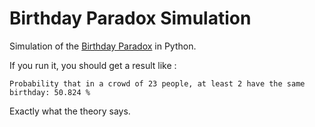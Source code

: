 # Birthday Paradox Simulation

Simulation of the [Birthday Paradox](https://en.wikipedia.org/wiki/Birthday_problem) in Python.

If you run it, you should get a result like : 
```
Probability that in a crowd of 23 people, at least 2 have the same birthday: 50.824 %
```
Exactly what the theory says.

